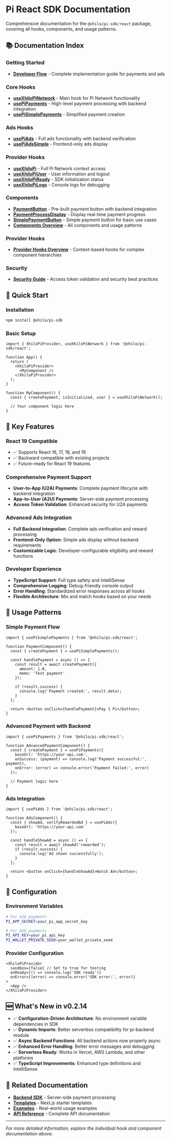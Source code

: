 # Pi React SDK Documentation

Comprehensive documentation for the `@xhilo/pi-sdk/react` package, covering all hooks, components, and usage patterns.

## 📚 Documentation Index

### Getting Started
- **[Developer Flow](./dev-flow.md)** - Complete implementation guide for payments and ads

### Core Hooks
- **[useXhiloPiNetwork](./useXhiloPiNetwork.md)** - Main hook for Pi Network functionality
- **[usePiPayments](./usePiPayments.md)** - High-level payment processing with backend integration
- **[usePiSimplePayments](./usePiSimplePayments.md)** - Simplified payment creation

### Ads Hooks
- **[usePiAds](./usePiAds.md)** - Full ads functionality with backend verification
- **[usePiAdsSimple](./usePiAdsSimple.md)** - Frontend-only ads display

### Provider Hooks
- **[useXhiloPi](./useXhiloPi.md)** - Full Pi Network context access
- **[useXhiloPiUser](./useXhiloPiUser.md)** - User information and logout
- **[useXhiloPiReady](./useXhiloPiReady.md)** - SDK initialization status
- **[useXhiloPiLogs](./useXhiloPiLogs.md)** - Console logs for debugging

### Components
- **[PaymentButton](./PaymentButton.md)** - Pre-built payment button with backend integration
- **[PaymentProcessDisplay](./PaymentProcessDisplay.md)** - Display real-time payment progress
- **[SimplePaymentButton](./SimplePaymentButton.md)** - Simple payment button for basic use cases
- **[Components Overview](./components.md)** - All components and usage patterns

### Provider Hooks
- **[Provider Hooks Overview](./provider-hooks.md)** - Context-based hooks for complex component hierarchies

### Security
- **[Security Guide](./security.md)** - Access token validation and security best practices

## 🚀 Quick Start

### Installation

```bash
npm install @xhilo/pi-sdk
```

### Basic Setup

```tsx
import { XhiloPiProvider, useXhiloPiNetwork } from '@xhilo/pi-sdk/react';

function App() {
  return (
    <XhiloPiProvider>
      <MyComponent />
    </XhiloPiProvider>
  );
}

function MyComponent() {
  const { createPayment, isInitialized, user } = useXhiloPiNetwork();
  
  // Your component logic here
}
```

## 🎯 Key Features

### **React 19 Compatible**
- ✅ Supports React 16, 17, 18, and 19
- ✅ Backward compatible with existing projects
- ✅ Future-ready for React 19 features

### **Comprehensive Payment Support**
- **User-to-App (U2A) Payments**: Complete payment lifecycle with backend integration
- **App-to-User (A2U) Payments**: Server-side payment processing
- **Access Token Validation**: Enhanced security for U2A payments

### **Advanced Ads Integration**
- **Full Backend Integration**: Complete ads verification and reward processing
- **Frontend-Only Option**: Simple ads display without backend requirements
- **Customizable Logic**: Developer-configurable eligibility and reward functions

### **Developer Experience**
- **TypeScript Support**: Full type safety and IntelliSense
- **Comprehensive Logging**: Debug-friendly console output
- **Error Handling**: Standardized error responses across all hooks
- **Flexible Architecture**: Mix and match hooks based on your needs

## 📖 Usage Patterns

### **Simple Payment Flow**
```tsx
import { usePiSimplePayments } from '@xhilo/pi-sdk/react';

function PaymentComponent() {
  const { createPayment } = usePiSimplePayments();
  
  const handlePayment = async () => {
    const result = await createPayment({
      amount: 1.0,
      memo: 'Test payment'
    });
    
    if (result.success) {
      console.log('Payment created:', result.data);
    }
  };
  
  return <button onClick={handlePayment}>Pay 1 Pi</button>;
}
```

### **Advanced Payment with Backend**
```tsx
import { usePiPayments } from '@xhilo/pi-sdk/react';

function AdvancedPaymentComponent() {
  const { createPayment } = usePiPayments({
    baseUrl: 'https://your-api.com',
    onSuccess: (payment) => console.log('Payment successful:', payment),
    onError: (error) => console.error('Payment failed:', error)
  });
  
  // Payment logic here
}
```

### **Ads Integration**
```tsx
import { usePiAds } from '@xhilo/pi-sdk/react';

function AdsComponent() {
  const { showAd, verifyRewardedAd } = usePiAds({
    baseUrl: 'https://your-api.com'
  });
  
  const handleShowAd = async () => {
    const result = await showAd('rewarded');
    if (result.success) {
      console.log('Ad shown successfully');
    }
  };
  
  return <button onClick={handleShowAd}>Watch Ad</button>;
}
```

## 🔧 Configuration

### **Environment Variables**
```bash
# For U2A payments
PI_APP_SECRET=your_pi_app_secret_key

# For A2U payments  
PI_API_KEY=your_pi_api_key
PI_WALLET_PRIVATE_SEED=your_wallet_private_seed
```

### **Provider Configuration**
```tsx
<XhiloPiProvider
  sandbox={false} // Set to true for testing
  onReady={() => console.log('SDK ready')}
  onError={(error) => console.error('SDK error:', error)}
>
  <App />
</XhiloPiProvider>
```

## 🆕 What's New in v0.2.14

- ✅ **Configuration-Driven Architecture**: No environment variable dependencies in SDK
- ✅ **Dynamic Imports**: Better serverless compatibility for pi-backend module
- ✅ **Async Backend Functions**: All backend actions now properly async
- ✅ **Enhanced Error Handling**: Better error messages and debugging
- ✅ **Serverless Ready**: Works in Vercel, AWS Lambda, and other platforms
- ✅ **TypeScript Improvements**: Enhanced type definitions and IntelliSense

## 🔗 Related Documentation

- **[Backend SDK](../backend/)** - Server-side payment processing
- **[Templates](../templates/)** - Next.js starter templates
- **[Examples](../examples/)** - Real-world usage examples
- **[API Reference](../api-reference/)** - Complete API documentation

---

*For more detailed information, explore the individual hook and component documentation above.*